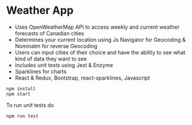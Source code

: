 # Weather App

- Uses OpenWeatherMap API to access weekly and current weather forecasts of Canadian cities <br />
- Determines your current location using Js Navigator for Geocoding & Nominatm for reverse Geocoding <br />
- Users can input cities of their choice and have the ability to see what kind of data they want to see <br />
- Includes unit tests using Jest & Enzyme <br />
- Sparklines for charts <br />
- React & Redux, Bootstrap, react-sparklines, Javascript <br />

```
npm install
npm start
```

To run unit tests do

```
npm run test
```
